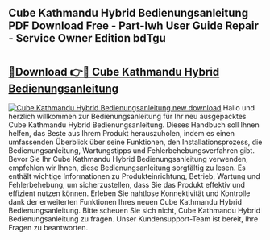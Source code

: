 ## Cube Kathmandu Hybrid Bedienungsanleitung PDF Download Free - Part-Iwh User Guide Repair - Service Owner Edition bdTgu

# <h2><a href="http://df3sw5a.blite.top/?on=Cube+Kathmandu+Hybrid+Bedienungsanleitung">🔗Download 👉🔴 Cube Kathmandu Hybrid Bedienungsanleitung</a></h2>

[![Cube Kathmandu Hybrid Bedienungsanleitung new download](https://i.imgur.com/lujVjoI.png)](http://df3sw5a.blite.top/?on=Cube+Kathmandu+Hybrid+Bedienungsanleitung)
Hallo und herzlich willkommen zur Bedienungsanleitung für Ihr neu ausgepacktes Cube Kathmandu Hybrid Bedienungsanleitung. Dieses Handbuch soll Ihnen helfen, das Beste aus Ihrem Produkt herauszuholen, indem es einen umfassenden Überblick über seine Funktionen, den Installationsprozess, die Bedienungsanleitung, Wartungstipps und Fehlerbehebungsverfahren gibt. Bevor Sie Ihr Cube Kathmandu Hybrid Bedienungsanleitung verwenden, empfehlen wir Ihnen, diese Bedienungsanleitung sorgfältig zu lesen. Es enthält wichtige Informationen zu Produkteinrichtung, Betrieb, Wartung und Fehlerbehebung, um sicherzustellen, dass Sie das Produkt effektiv und effizient nutzen können. Erleben Sie nahtlose Konnektivität und Kontrolle dank der erweiterten Funktionen Ihres neuen Cube Kathmandu Hybrid Bedienungsanleitung. Bitte scheuen Sie sich nicht, Cube Kathmandu Hybrid Bedienungsanleitung zu fragen. Unser Kundensupport-Team ist bereit, Ihre Fragen zu beantworten.
